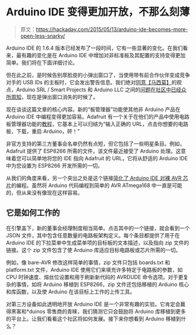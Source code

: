 # Arduino IDE 变得更加开放，不那么刻薄

> 原文：<https://hackaday.com/2015/05/13/arduino-ide-becomes-more-open-less-snarky/>

Arduino IDE 的 1.6.4 版本已经发布了一段时间，它有一些显著的变化。在我们看来，最有趣的变化是在 Arduino IDE 中增加对非标准板及其配置的支持变得更加简单。我们将在下面详细讨论。

但在此之前，是时候告别厚脸皮的小弹出窗口了，当使用带有前合作伙伴变成竞争对手的 USB IDs 的主板时，它会发出警告信息。我们绝对[同意【马西莫】](http://blog.arduino.cc/2015/04/28/opening-up-the-arduino-ide/)的观点，Arduino SRL / Smart Projects 和 Arduino LLC 之间的[问题在社区中已经](http://wp.me/pk3lN-CRf)[众所周知](http://wp.me/pk3lN-Dk3)，现在是弹出窗口消失的时候了。

现在谈谈这篇文章的核心内容。新的“板管理器”功能使其他非 Arduino 产品在 Arduino IDE 中编程变得更加容易。Adafruit 有一个关于在他们的产品中使用电路板管理器功能的[教程](https://learn.adafruit.com/add-boards-arduino-v164?view=all)，它基本上可以归结为“输入正确的 URL，点击你想要的电路板，下载，重启 Arduino，砰！”

非官方支持的第三方董事会名单仍然有点短，但它包括了一些明星条目。例如，Adafruit 提供了 ESP8266 所需的文件，该文件最近接受了 Arduino 处理。这意味着您可以简单地将您的 IDE 指向 Adafruit 的 URL，它将从舒适的 Arduino IDE 中为您设置为 ESP8266 开发所需的一切。

从我们的角度来看，另一个突出之处是这个链接[简化了 Arduino IDE 对裸 AVR 芯片](https://raw.githubusercontent.com/carlosefr/atmega/master/package_carlosefr_atmega_index.json)的编程。虽然将 Arduino 代码编程到简单的 AVR ATmega168 中一直是可能的，但从来没有像现在这样容易。

## 它是如何工作的

在引擎盖下，新的董事会经理制度相当简单。点击其中的一个链接，就会看到一个 JSON 文件，其中包含任意数量的电路板架构定义。每个条目都提供了用于在 Arduino IDE 的下拉菜单中生成菜单项的目标板的文本描述，以及指向 zip 文件的链接。这个 zip 文件包含了使 Arduino 库适应目标电路板或芯片所需的一切。

例如，像 bare-AVR 修改这样简单的事情，zip 文件只包括 boards.txt 和 platform.txt 文件，Arduino IDE 使用它们来填充许多特定于电路板的参数，如 CPU 时钟速度、熔丝位设置和用于刷新新代码的 AVRDUDE 命令选项。对于更复杂的事情，如将 Arduino 移植到 ESP8266，zip 文件还包括移植的 Arduino 核心和库函数，以及使 Arduino 在该目标上工作的上传工具。

对第三方设备如此透明地开放 Arduino IDE 是一个非常有趣的实验。它肯定会赢得黑客和*duinos 零售商的青睐，我们猜测它只会鼓励将 Arduino 库移植到更多的平台上。让我们看看这个社区将如何发展。接下来你想看到 Arduino 移植到什么？